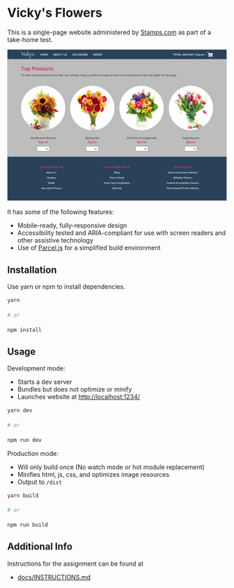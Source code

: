 # Vicky's Flowers

This is a single-page website administered by [Stamps.com](Stamps.com) as part of a take-home test.

![screenshot](docs/screenshot.jpg)

It has some of the following features:

- Mobile-ready, fully-responsive design
- Accessibility tested and ARIA-compliant for use with screen readers and other assistive technology
- Use of [Parcel.js](Parcel.js) for a simplified build environment


## Installation

Use yarn or npm to install dependencies.

```sh
yarn

# or

npm install
```

## Usage

Development mode:

- Starts a dev server
- Bundles but does not optimize or minify
- Launches website at [http://localhost:1234/](http://localhost:1234/)

```sh
yarn dev

# or

npm run dev
```

Production mode:

- Will only build once (No watch mode or hot module replacement)
- Minifies html, js, css, and optimizes image resources
- Output to `/dist`

```sh
yarn build

# or

npm run build
```

## Additional Info

Instructions for the assignment can be found at

- [docs/INSTRUCTIONS.md](docs/INSTRUCTIONS.md)
